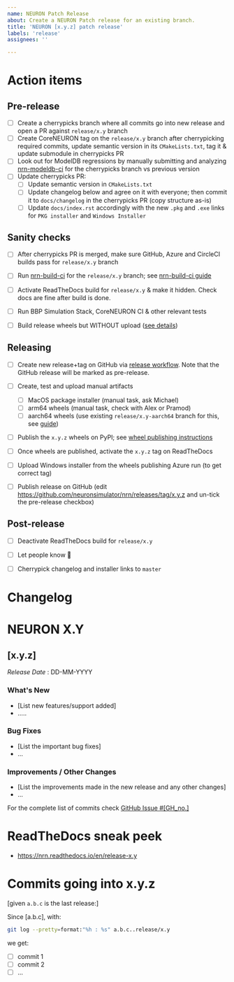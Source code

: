 ```yaml
---
name: NEURON Patch Release
about: Create a NEURON Patch release for an existing branch.
title: 'NEURON [x.y.z] patch release'
labels: 'release'
assignees: ''

---
```


Action items
============

Pre-release
---
- [ ] Create a cherrypicks branch where all commits go into new release and open a PR against `release/x.y` branch
- [ ] Create CoreNEURON tag on the `release/x.y` branch after cherrypicking required commits, update semantic version in its `CMakeLists.txt`, tag it & update submodule in cherrypicks PR
- [ ] Look out for ModelDB regressions by manually submitting and analyzing [nrn-modeldb-ci](https://github.com/neuronsimulator/nrn-modeldb-ci/actions/workflows/nrn-modeldb-ci.yaml?query=event%3Aschedule++) for the cherrypicks branch vs previous version
- [ ] Update cherrypicks PR:
  - [ ] Update semantic version in `CMakeLists.txt`
  - [ ] Update changelog below and agree on it with everyone; then commit it to `docs/changelog` in the cherrypicks PR (copy structure as-is)
  - [ ] Update `docs/index.rst` accordingly with the new `.pkg` and `.exe` links for `PKG installer` and `Windows Installer`

Sanity checks
---
- [ ] After cherrypicks PR is merged, make sure GitHub, Azure and CircleCI builds pass for `release/x.y` branch
- [ ] Run [nrn-build-ci](https://github.com/neuronsimulator/nrn-build-ci/actions/workflows/build-neuron.yml) for the `release/x.y` branch; see [nrn-build-ci guide](https://github.com/neuronsimulator/nrn-build-ci#azure-wheels-testing---manual-workflow) 
- [ ] Activate ReadTheDocs build for `release/x.y` & make it hidden. Check docs are fine after build is done.
- [ ] Run BBP Simulation Stack, CoreNEURON CI & other relevant tests
- [ ] Build release wheels but WITHOUT upload ([see details](https://nrn.readthedocs.io/en/latest/install/python_wheels.html#publishing-the-wheels-on-pypi-via-azure))


Releasing
---
- [ ] Create new release+tag on GitHub via [release workflow](https://github.com/neuronsimulator/nrn/actions/workflows/release.yml?query=workflow%3A%22NEURON+Release%22). Note that the GitHub release will be marked as pre-release.
- [ ] Create, test and upload manual artifacts 
  - [ ] MacOS package installer (manual task, ask Michael)
  - [ ] arm64 wheels (manual task, check with Alex or Pramod)
  - [ ] aarch64 wheels (use existing `release/x.y-aarch64` branch for this, see [guide](https://nrn.readthedocs.io/en/latest/install/python_wheels.html#publishing-the-wheels-on-pypi-via-circleci))
- [ ] Publish the `x.y.z` wheels on PyPI; see [wheel publishing instructions](https://nrn.readthedocs.io/en/latest/install/python_wheels.html#publishing-the-wheels-on-pypi-via-azure)
- [ ] Once wheels are published, activate the `x.y.z` tag on ReadTheDocs
- [ ] Upload Windows installer from the wheels publishing Azure run (to get correct tag)
- [ ] Publish release on GitHub (edit https://github.com/neuronsimulator/nrn/releases/tag/x.y.z and un-tick the pre-release checkbox) 


Post-release
---
- [ ] Deactivate ReadTheDocs build for `release/x.y`
- [ ] Let people know :rocket:
- [ ] Cherrypick changelog and installer links to `master`


Changelog
======

# NEURON X.Y

## [x.y.z]
_Release Date_ : DD-MM-YYYY


### What's New
* [List new features/support added]
* .....


### Bug Fixes
* [List the important bug fixes]
* ...


### Improvements /  Other Changes
* [List the improvements made in the new release and any other changes]
* ...


For the complete list of commits check  [GitHub Issue #[GH_no.]](https://github.com/neuronsimulator/nrn/issues/#[GH_no.])

ReadTheDocs sneak peek
======================
* https://nrn.readthedocs.io/en/release-x.y

Commits going into x.y.z
========================

[given `a.b.c` is the last release:]

Since [a.b.c], with:
```bash
git log --pretty=format:"%h : %s" a.b.c..release/x.y
```
we get:

- [ ] commit 1
- [ ] commit 2
- [ ] ...
